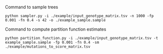 Command to sample trees

`python sampler.py -i ./example/input_genotype_matrix.tsv -n 1000 -fp 0.001 -fn 0.4 -s 42 -o ./example_sample.sample`

Command to compute partition function estimates

`python partition_function.py -i ./example/input_genotype_matrix.tsv -t example_sample.sample -fp 0.001 -fn 0.4 -sm ./example/mutations_to_score_matrix.tsv`
